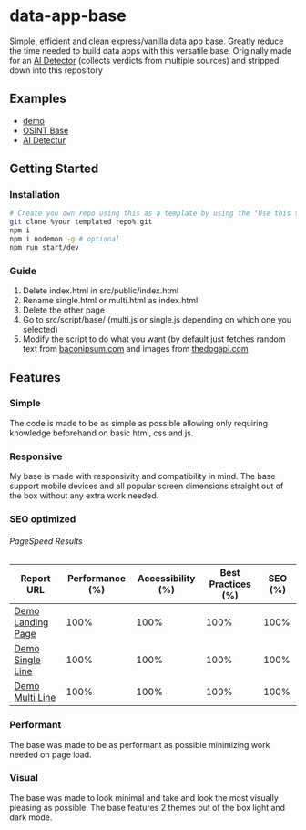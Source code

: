 # data-app-base
Simple, efficient and clean express/vanilla data app base. Greatly reduce the time needed to build data apps with this versatile base. Originally made for an [AI Detector](https://detect.thisisadomain.lol/) (collects verdicts from multiple sources) and stripped down into this repository

## Examples
- [demo](https://dab.jooo.tech/)
- [OSINT Base](https://osint.thisisadomain.lol/)
- [AI Detectur](https://detect.thisisadomain.lol/)

## Getting Started
### Installation
```bash
# Create you own repo using this as a template by using the "Use this template" button
git clone %your templated repo%.git
npm i
npm i nodemon -g # optional
npm run start/dev
```
### Guide
1. Delete index.html in src/public/index.html
2. Rename single.html or multi.html as index.html
3. Delete the other page
4. Go to src/script/base/ (multi.js or single.js depending on which one you selected)
5. Modify the script to do what you want (by default just fetches random text from [baconipsum.com](https://baconipsum.com/) and images from [thedogapi.com](https://www.thedogapi.com/)

## Features
### Simple
The code is made to be as simple as possible allowing only requiring knowledge beforehand on basic html, css and js.
### Responsive
My base is made with responsivity and compatibility in mind. The base support mobile devices and all popular screen dimensions straight out of the box without any extra work needed.
### SEO optimized
###### PageSpeed Results
| Report URL | Performance (%) | Accessibility (%) | Best Practices (%) | SEO (%) |
| ------------- | ------------- | ------------- | ------------- | ------------- |
| [Demo Landing Page](https://pagespeed.web.dev/analysis/https-dev-jooo-tech/67py7ohjih?form_factor=mobile)  | 100% | 100% | 100% | 100% |
| [Demo Single Line](https://pagespeed.web.dev/analysis/https-dev-jooo-tech-single-html/mrvi78zg7a?form_factor=mobile)  | 100% | 100% | 100% | 100% |
| [Demo Multi Line](https://pagespeed.web.dev/analysis/https-dev-jooo-tech-multi-html/g5lxrvq96y?form_factor=mobile)  | 100% | 100% | 100% | 100% |
### Performant
The base was made to be as performant as possible minimizing work needed on page load.
### Visual
The base was made to look minimal and take and look the most visually pleasing as possible. The base features 2 themes out of the box light and dark mode.
